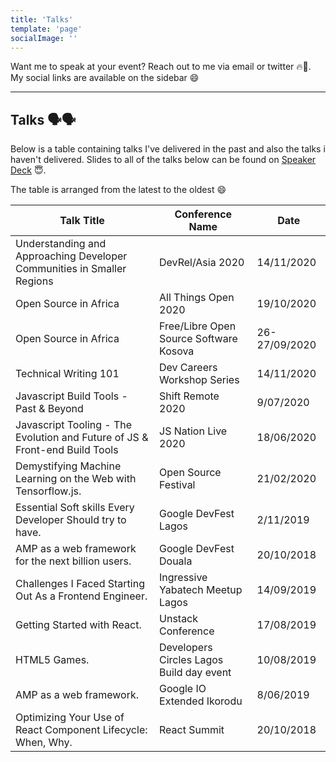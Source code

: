 ```yaml
---
title: 'Talks'
template: 'page'
socialImage: ''
---
```


Want me to speak at your event? Reach out to me via email or twitter 🔥🚀. My social links are available on the sidebar 😄

---

## Talks 🗣🗣

Below is a table containing talks I've delivered in the past and also the talks i haven't delivered. Slides to all of the talks below can be found on [Speaker Deck](https://speakerdeck.com/hacktivist123) 😇.

The table is arranged from the latest to the oldest 😄

| Talk Title                                                                  | Conference Name                          | Date          |
| --------------------------------------------------------------------------- | ---------------------------------------- | ------------- |
| Understanding and Approaching Developer Communities in Smaller Regions      | DevRel/Asia 2020                         | 14/11/2020    |
| Open Source in Africa                                                       | All Things Open 2020                     | 19/10/2020    |
| Open Source in Africa                                                       | Free/Libre Open Source Software Kosova   | 26-27/09/2020 |
| Technical Writing 101                                                       | Dev Careers Workshop Series              | 14/11/2020    |
| Javascript Build Tools - Past & Beyond                                      | Shift Remote 2020                        | 9/07/2020     |
| Javascript Tooling - The Evolution and Future of JS & Front-end Build Tools | JS Nation Live 2020                      | 18/06/2020    |
| Demystifying Machine Learning on the Web with Tensorflow.js.                | Open Source Festival                     | 21/02/2020    |
| Essential Soft skills Every Developer Should try to have.                   | Google DevFest Lagos                     | 2/11/2019     |
| AMP as a web framework for the next billion users.                          | Google DevFest Douala                    | 20/10/2018    |
| Challenges I Faced Starting Out As a Frontend Engineer.                     | Ingressive Yabatech Meetup Lagos         | 14/09/2019    |
| Getting Started with React.                                                 | Unstack Conference                       | 17/08/2019    |
| HTML5 Games.                                                                | Developers Circles Lagos Build day event | 10/08/2019    |
| AMP as a web framework.                                                     | Google IO Extended Ikorodu               | 8/06/2019     |
| Optimizing Your Use of React Component Lifecycle: When, Why.                | React Summit                             | 20/10/2018    |
